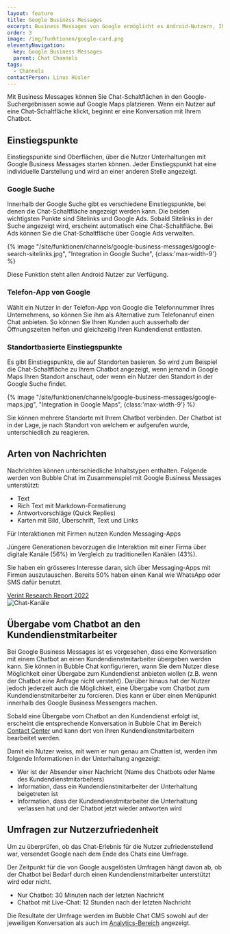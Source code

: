 ```yaml
---
layout: feature
title: Google Business Messages
excerpt: Business Messages von Google ermöglicht es Android-Nutzern, Ihr Unternehmen über verschiedene Google-Produkte, wie zum Beispiel die Google-Suche und Google Maps, zu kontaktieren.
order: 3
image: /img/funktionen/google-card.png
eleventyNavigation:
  key: Google Business Messages
  parent: Chat Channels
tags:
  - Channels
contactPerson: Linus Hüsler
---
```


Mit Business Messages können Sie Chat-Schaltflächen in den Google-Suchergebnissen sowie auf Google Maps platzieren. Wenn ein Nutzer auf eine Chat-Schaltfläche klickt, beginnt er eine Konversation mit Ihrem Chatbot.

## Einstiegspunkte

Einstiegspunkte sind Oberflächen, über die Nutzer Unterhaltungen mit Google Business Messages starten können. Jeder Einstiegspunkt hat eine individuelle Darstellung und wird an einer anderen Stelle angezeigt.

### Google Suche

Innerhalb der Google Suche gibt es verschiedene Einstiegspunkte, bei denen die Chat-Schaltfläche angezeigt werden kann. Die beiden wichtigsten Punkte sind Sitelinks und Google Ads. Sobald Sitelinks in der Suche angezeigt wird, erscheint automatisch eine Chat-Schaltfläche. Bei Ads können Sie die Chat-Schaltfläche über Google Ads verwalten.

{% image "/site/funktionen/channels/google-business-messages/google-search-sitelinks.jpg", "Integration in Google Suche", {class:'max-width-9'} %}

Diese Funktion steht allen Android Nutzer zur Verfügung.

### Telefon-App von Google

Wählt ein Nutzer in der Telefon-App von Google die Telefonnummer Ihres Unternehmens, so können Sie ihm als Alternative zum Telefonanruf einen Chat anbieten. So können Sie Ihren Kunden auch ausserhalb der Öffnungszeiten helfen und gleichzeitig Ihren Kundendienst entlasten.

### Standortbasierte Einstiegspunkte

Es gibt Einstiegspunkte, die auf Standorten basieren. So wird zum Beispiel die Chat-Schaltfläche zu Ihrem Chatbot angezeigt, wenn jemand in Google Maps Ihren Standort anschaut, oder wenn ein Nutzer den Standort in der Google Suche findet.

{% image "/site/funktionen/channels/google-business-messages/google-maps.jpg", "Integration in Google Maps", {class:'max-width-9'} %}

Sie können mehrere Standorte mit Ihrem Chatbot verbinden. Der Chatbot ist in der Lage, je nach Standort von welchem er aufgerufen wurde, unterschiedlich zu reagieren.

## Arten von Nachrichten

Nachrichten können unterschiedliche Inhaltstypen enthalten. Folgende werden von Bubble Chat im Zusammenspiel mit Google Business Messages unterstützt:

- Text
- Rich Text mit Markdown-Formatierung
- Antwortvorschläge (Quick Replies)
- Karten mit Bild, Überschrift, Text und Links

<div class="cta">
  <div class="cta-content">
    <div class="cta-title">Für Interaktionen mit Firmen nutzen Kunden Messaging-Apps</div>
    <div class="cta-body">
      <p>Jüngere Generationen bevorzugen die Interaktion mit einer Firma über digitale Kanäle (56%) im Vergleich zu traditionellen Kanälen (43%).</p>
      <p>Sie haben ein grösseres Interesse daran, sich über Messaging-Apps mit Firmen auszutauschen. Bereits 50% haben einen Kanal wie WhatsApp oder SMS dafür benutzt.</p>
    </div>
    <a class="button button-action" href="https://www.verint.com/resources/the-2022-state-of-digital-customer-experience-report/" target="_blank">Verint Research Report 2022</a>
  </div>
  <img class="cta-image" src="/img/funktionen/channels-card.png" alt="Chat-Kanäle"/>
</div>

## Übergabe vom Chatbot an den Kundendienstmitarbeiter

Bei Google Business Messages ist es vorgesehen, dass eine Konversation mit einem Chatbot an einen Kundendienstmitarbeiter übergeben werden kann. Sie können in Bubble Chat konfigurieren, wann Sie dem Nutzer diese Möglichkeit einer Übergabe zum Kundendienst anbieten wollen (z.B. wenn der Chatbot eine Anfrage nicht versteht). Darüber hinaus hat der Nutzer jedoch jederzeit auch die Möglichkeit, eine Übergabe vom Chatbot zum Kundendienstmitarbeiter zu forcieren. Dies kann er über einen Menüpunkt innerhalb des Google Business Messengers machen.

Sobald eine Übergabe vom Chatbot an den Kundendienst erfolgt ist, erscheint die entsprechende Konversation in Bubble Chat im Bereich [Contact Center](/funktionen/live-chat/) und kann dort von Ihren Kundendienstmitarbeitern bearbeitet werden.

Damit ein Nutzer weiss, mit wem er nun genau am Chatten ist, werden ihm folgende Informationen in der Unterhaltung angezeigt:

- Wer ist der Absender einer Nachricht (Name des Chatbots oder Name des Kundendienstmitarbeiters)
- Information, dass ein Kundendienstmitarbeiter der Unterhaltung beigetreten ist
- Information, dass der Kundendienstmitarbeiter die Unterhaltung verlassen hat und der Chatbot jetzt wieder antworten wird

## Umfragen zur Nutzerzufriedenheit

Um zu überprüfen, ob das Chat-Erlebnis für die Nutzer zufriedenstellend war, versendet Google nach dem Ende des Chats eine Umfrage.

Der Zeitpunkt für die von Google ausgelösten Umfragen hängt davon ab, ob der Chatbot bei Bedarf durch einen Kundendienstmitarbeiter unterstützt wird oder nicht.

- Nur Chatbot: 30 Minuten nach der letzten Nachricht
- Chatbot mit Live-Chat: 12 Stunden nach der letzten Nachricht

Die Resultate der Umfrage werden im Bubble Chat CMS sowohl auf der jeweiligen Konversation als auch im [Analytics-Bereich](/funktionen/analytics/) angezeigt.
